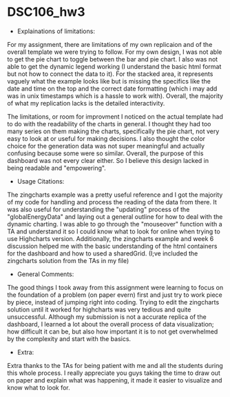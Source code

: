 # DSC106_hw3

* Explainations of limitations:

For my assignment, there are limitations of my own replicaion and of the overall template we were trying to follow. For my own design, I was not able to get the pie chart to toggle between the bar and pie chart. I also was not able to get the dynamic legend working (I understand the basic html format but not how to connect the data to it). For the stacked area, it represents vaguely what the example looks like but is missing the specifics like the date and time on the top and the correct date formatting (which i may add was in unix timestamps which is a hassle to work with). Overall, the majority of what my replication lacks is the detailed interactivity. 

The limitations, or room for improvment I noticed on the actual template had to do with the readability of the charts in general. I thought they had too many series on them making the charts, specifically the pie chart, not very easy to look at or useful for making decisions. I also thought the color choice for the generation data was not super meaningful and actually confusing because some were so similar. Overall, the purpose of this dashboard was not every clear either. So I believe this design lacked in being readable and "empowering".

* Usage Citations:

The zingcharts example was a pretty useful reference and I got the majority of my code for handling and process the reading of the data from there. It was also useful for understanding the "updating" process of the "globalEnergyData" and laying out a general outline for how to deal with the dynamic charting. I was able to go through the "mouseover" function with a TA and understand it so I could know what to look for online when trying to use Highcharts version. Additionally, the zingcharts example and week 6 discussion helped me with the basic understanding of the html containers for the dashboard and how to used a sharedGrid. (I;ve included the zingcharts solution from the TAs in my file)

* General Comments:

The good things I took away from this assignment were learning to focus on the foundation of a problem (on paper evern) first and just try to work piece by piece, instead of jumping right into coding. Trying to edit the zingcharts solution until it worked for highcharts was very tedious and quite unsuccessful. Although my submission is not a accurate replica of the dashboard, I learned a lot about the overall process of data visualization;  how difficult it can be, but also how important it is to not get overwhelmed by the complexity and start with the basics. 

* Extra:
 
 Extra thanks to the TAs for being patient with me and all the students during this whole process. I really appreciate you guys taking the time to draw out on paper and explain what was happening, it made it easier to visualize and know what to look for. 
